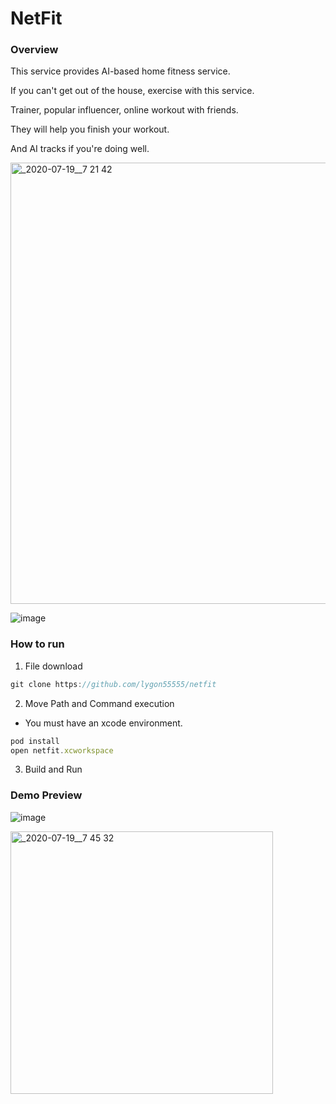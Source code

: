 # NetFit


### Overview

This service provides AI-based home fitness service.

If you can't get out of the house, exercise with this service.

Trainer, popular influencer, online workout with friends. 

They will help you finish your workout.

And AI tracks if you're doing well.

<img width="706" alt="_2020-07-19__7 21 42" src="https://user-images.githubusercontent.com/39911797/87877574-17793000-ca1a-11ea-9767-b9e981b49727.png">

![image](https://user-images.githubusercontent.com/39911797/87877582-2364f200-ca1a-11ea-9ff1-2c8b5a62c030.png)

### How to run

1. File download

```jsx
git clone https://github.com/lygon55555/netfit
```

2. Move Path and Command execution

- You must have an xcode environment.

```jsx
pod install
open netfit.xcworkspace
```

3. Build and Run

### Demo Preview

![image](https://user-images.githubusercontent.com/39911797/87877592-2f50b400-ca1a-11ea-93c9-d6823074b37d.png)

<img width="420" alt="_2020-07-19__7 45 32" src="https://user-images.githubusercontent.com/39911797/87877601-38da1c00-ca1a-11ea-9d23-169750d380e9.png">
